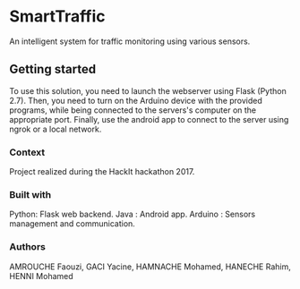 # SmartTraffic
An intelligent system for traffic monitoring using various sensors.

## Getting started
To use this solution, you need to launch the webserver using Flask (Python 2.7). Then, you need to turn on the Arduino device with the provided programs, while being connected to the servers's computer on the appropriate port. Finally, use the android app to connect to the server using ngrok or a local network.

### Context
Project realized during the HackIt hackathon 2017.

### Built with
Python: Flask web backend.
Java : Android app.
Arduino : Sensors management and communication.

### Authors
AMROUCHE Faouzi,
GACI Yacine,
HAMNACHE Mohamed,
HANECHE Rahim, 
HENNI Mohamed
